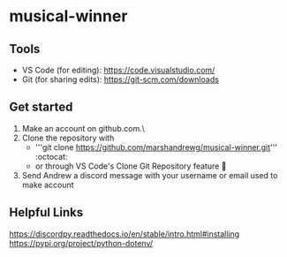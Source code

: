 # musical-winner

## Tools
* VS Code (for editing): https://code.visualstudio.com/
* Git (for sharing edits): https://git-scm.com/downloads

## Get started
1. Make an account on github.com.\
2. Clone the repository with 
   * '''git clone https://github.com/marshandrewg/musical-winner.git''' :octocat:
   * or through VS Code's Clone Git Repository feature :rocket:
3. Send Andrew a discord message with your username or email used to make account

## Helpful Links
https://discordpy.readthedocs.io/en/stable/intro.html#installing
https://pypi.org/project/python-dotenv/
